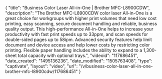 {
    "title": "Business Color Laser All-in-One | Brother MFC-L8900CDW",
    "description": "The Brother MFC-L8900CDW color laser All-in-One is a great choice for workgroups with higher print volumes that need low cost printing, easy scanning, secure document handling and reliable, business quality output. This high-performance All-in-One helps to increase your productivity with fast print speeds up to 33ppm, and scan speeds for double-sided pages up to 58ipm. Advanced security features help limit document and device access and help lower costs by restricting color printing. Flexible paper handling includes the ability to expand to a 1,300-sheet total capacity with optional trays.",
    "videoid": "117686451",
    "date_created": "1495136236",
    "date_modified": "1505763408",
    "type": "captivate",
    "layout": "video",
    "url": "\/v\/business-color-laser-all-in-one-brother-mfc-l8900cdw\/117686451"
}